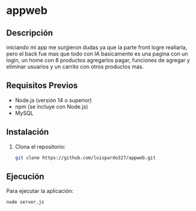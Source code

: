 # appweb

## Descripción
iniciando mi app me surgieron dudas ya que la parte front logre realiarla, pero el back fue mas que todo con IA basicamente es una pagina con un login, un home con 8 productos agregarlos
pagar, funciones de agregar y eliminar usuarios y un carrito con otros productos mas.

## Requisitos Previos
- Node.js (versión 14 o superior)
- npm (se incluye con Node.js)
- MySQL

## Instalación
1. Clona el repositorio:
   ```bash
   git clone https://github.com/luispardo327/appweb.git

## Ejecución
Para ejecutar la aplicación:
```bash
node server.js
